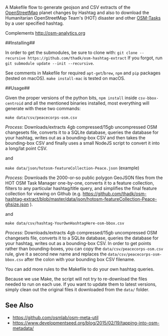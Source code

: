 A Makefile flow to generate geojson and CSV extracts of the [OpenStreetMap](https://openstreetmap.org) planet changes by Hashtag and also to download the Humanitarian OpenStreetMap Team's (HOT) disaster and other [OSM-Tasks](https://tasks.hotosm.org)  by a user specified hashtag.

Complements http://osm-analytics.org

##Installing##

In order to get the submodules, be sure to clone with:
`git clone --recursive https://github.com/thadk/osm-hashtag-extract`
 If you forgot, run `git submodule update --init --recursive`.
 
See comments in Makefile for required `apt-get`/`brew`, `npm` and `pip` packages (tested on macOS). `make install-mac` is tested on macOS.

##Usage##

Given the proper versions of the python bits, `npm install` inside `csv-bbox-centroid` and all the mentioned binaries installed, most everything will generate with these two commands:

`make data/csv/peacecorps-osm.csv`

*Process*: Downloads/extracts 4gb compressed/15gb uncompressed OSM changesets file, converts it to a SQLite database, queries the database for your hashtag, writes out as a bounding-box CSV and then takes the bounding-box CSV and finally uses a small NodeJS script to convert it into a long/lat point CSV.

and

`make data/json/hotosm-featureCollection-Peace.json` (example)

*Process*: Downloads the 2000-or-so public polygon GeoJSON files from the HOT OSM Task Manager one-by-one, converts it to a feature collection, filters to any particular hashtag/title query, and simplifies the final feature collection for viewing on Github (e.g. https://github.com/thadk/osm-hashtag-extract/blob/master/data/json/hotosm-featureCollection-Peace-ghsize.json ).

and

`make data/csv/hashtag-YourOwnHashtagHere-osm-bbox.csv`

*Process*: Downloads/extracts 4gb compressed/15gb uncompressed OSM changesets file, converts it to a SQLite database, queries the database for your hashtag, writes out as a bounding-box CSV. In order to get points rather than bounding-boxes, you can copy the `data/csv/peacecorps-osm.csv` rule, give it a second new name and replaces the `data/csv/peacecorps-osm-bbox.csv` after the colon with your bounding box CSV filename.

You can add more rules to the Makefile to do your own hashtag queries.

Because we use Make, the script will not try to re-download the files needed to run on each use. If you want to update them to latest versions, simply clean out the original files it downloaded from the `data/` folder. 

See Also
-------

* https://github.com/osmlab/osm-meta-util
* https://www.developmentseed.org/blog/2015/02/19/tapping-into-osm-metadata/

